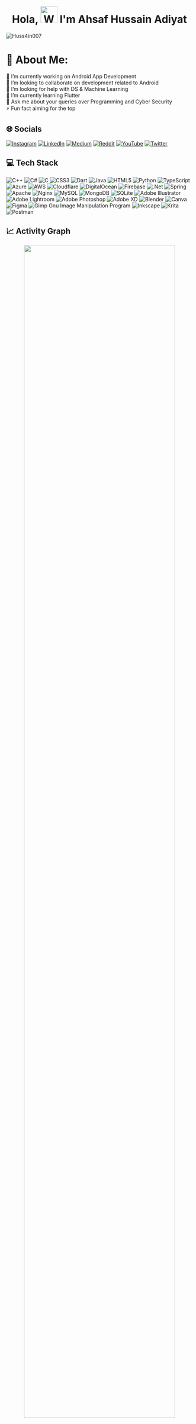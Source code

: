 <h1 align="center"> Hola, <img src="https://raw.githubusercontent.com/nixin72/nixin72/master/wave.gif" 
         alt="Waving hand animated gif"
         height="45"
         width="45" /> I'm Ahsaf Hussain Adiyat</h1>

<p align="left"> <img src="https://komarev.com/ghpvc/?username=Huss4in007&label=Views&color=blue&style=plastic&style=for-the-badge" alt="Huss4in007" /> </p>

# 💫 About Me:
🔭 I’m currently working on Android App Development<br>👯 I’m looking to collaborate on development related to Android<br>🤝 I’m looking for help with DS & Machine Learning<br>🌱 I’m currently learning Flutter<br>💬 Ask me about your queries over Programming and Cyber Security<br>⚡ Fun fact aiming for the top


## 🌐 Socials
[![Instagram](https://img.shields.io/badge/Instagram-E4405F?style=for-the-badge&logo=instagram&logoColor=white)](https://instagram.com/Huss4in007) [![LinkedIn](https://img.shields.io/badge/LinkedIn-0077B5?style=for-the-badge&logo=linkedin&logoColor=white)](https://linkedin.com/in/Huss4in007) [![Medium](https://img.shields.io/badge/Medium-12100E?style=for-the-badge&logo=medium&logoColor=white)](https://medium.com/@Huss4in007) [![Reddit](https://img.shields.io/badge/Reddit-FF4500?style=for-the-badge&logo=reddit&logoColor=white)](https://reddit.com/user/Huss4in007) [![YouTube](https://img.shields.io/badge/YouTube-FF0000?style=for-the-badge&logo=youtube&logoColor=white)](https://youtube.com/c/Huss4in007) [![Twitter](https://img.shields.io/twitter/follow/Huss4in007?logo=Twitter&style=for-the-badge)](https://twitter.com/Huss4in007)


## 💻 Tech Stack
![C++](https://img.shields.io/badge/c++-%2300599C.svg?style=flat-square&logo=c%2B%2B&logoColor=white) ![C#](https://img.shields.io/badge/c%23-%23239120.svg?style=flat-square&logo=c-sharp&logoColor=white) ![C](https://img.shields.io/badge/c-%2300599C.svg?style=flat-square&logo=c&logoColor=white) ![CSS3](https://img.shields.io/badge/css3-%231572B6.svg?style=flat-square&logo=css3&logoColor=white) ![Dart](https://img.shields.io/badge/dart-%230175C2.svg?style=flat-square&logo=dart&logoColor=white) ![Java](https://img.shields.io/badge/java-%23ED8B00.svg?style=flat-square&logo=java&logoColor=white) ![HTML5](https://img.shields.io/badge/html5-%23E34F26.svg?style=flat-square&logo=html5&logoColor=white) ![Python](https://img.shields.io/badge/python-3670A0?style=flat-square&logo=python&logoColor=ffdd54) ![TypeScript](https://img.shields.io/badge/typescript-%23007ACC.svg?style=flat-square&logo=typescript&logoColor=white) ![Azure](https://img.shields.io/badge/azure-%230072C6.svg?style=flat-square&logo=azure-devops&logoColor=white) ![AWS](https://img.shields.io/badge/AWS-%23FF9900.svg?style=flat-square&logo=amazon-aws&logoColor=white) ![Cloudflare](https://img.shields.io/badge/Cloudflare-F38020?style=flat-square&logo=Cloudflare&logoColor=white) ![DigitalOcean](https://img.shields.io/badge/DigitalOcean-%230167ff.svg?style=flat-square&logo=digitalOcean&logoColor=white) ![Firebase](https://img.shields.io/badge/firebase-%23039BE5.svg?style=flat-square&logo=firebase) ![.Net](https://img.shields.io/badge/.NET-5C2D91?style=flat-square&logo=.net&logoColor=white) ![Spring](https://img.shields.io/badge/spring-%236DB33F.svg?style=flat-square&logo=spring&logoColor=white) ![Apache](https://img.shields.io/badge/apache-%23D42029.svg?style=flat-square&logo=apache&logoColor=white) ![Nginx](https://img.shields.io/badge/nginx-%23009639.svg?style=flat-square&logo=nginx&logoColor=white) ![MySQL](https://img.shields.io/badge/mysql-%2300f.svg?style=flat-square&logo=mysql&logoColor=white) ![MongoDB](https://img.shields.io/badge/MongoDB-%234ea94b.svg?style=flat-square&logo=mongodb&logoColor=white) ![SQLite](https://img.shields.io/badge/sqlite-%2307405e.svg?style=flat-square&logo=sqlite&logoColor=white) ![Adobe Illustrator](https://img.shields.io/badge/adobeillustrator-%23FF9A00.svg?style=flat-square&logo=adobeillustrator&logoColor=white) ![Adobe Lightroom](https://img.shields.io/badge/Adobe%20Lightroom-31A8FF.svg?style=flat-square&logo=Adobe%20Lightroom&logoColor=white) ![Adobe Photoshop](https://img.shields.io/badge/adobephotoshop-%2331A8FF.svg?style=flat-square&logo=adobephotoshop&logoColor=white) ![Adobe XD](https://img.shields.io/badge/Adobe%20XD-470137?style=flat-square&logo=Adobe%20XD&logoColor=#FF61F6) ![Blender](https://img.shields.io/badge/blender-%23F5792A.svg?style=flat-square&logo=blender&logoColor=white) ![Canva](https://img.shields.io/badge/Canva-%2300C4CC.svg?style=flat-square&logo=Canva&logoColor=white) 	![Figma](https://img.shields.io/badge/figma-%23F24E1E.svg?style=flat-square&logo=figma&logoColor=white) ![Gimp Gnu Image Manipulation Program](https://img.shields.io/badge/Gimp-657D8B?style=flat-square&logo=gimp&logoColor=FFFFFF) ![Inkscape](https://img.shields.io/badge/Inkscape-e0e0e0?style=flat-square&logo=inkscape&logoColor=080A13) ![Krita](https://img.shields.io/badge/Krita-203759?style=flat-square&logo=krita&logoColor=EEF37B) ![Postman](https://img.shields.io/badge/Postman-FF6C37?style=flat-square&logo=postman&logoColor=white)

## 📈 Activity Graph
<p align="center">
	<img width="90%" src="https://activity-graph.herokuapp.com/graph?username=Huss4in007&theme=vue"/>
</p>

## 💳 Github Profile Summary Card
<p align="center">
  <img src="https://github-profile-summary-cards.vercel.app/api/cards/profile-details?username=Huss4in007&theme=vue"/>
</p>


## 📊 GitHub Stats:
<p align="center">
	<img width="48%" src="https://github-readme-stats.vercel.app/api?username=Huss4in007&show_icons=true&theme=vue-dark" />
	<img width="48%" src="https://github-readme-streak-stats.herokuapp.com/?user=Huss4in007&theme=vue-dark" />
</p>


## 🏆 GitHub Trophies
<p align="center">
	<img width="85%" src="https://github-profile-trophy.vercel.app/?username=Huss4in007&theme=dracula&no-frame=false&no-bg=true&margin-w=4" />
</p>


### ✍️ Random Dev Quote
![](https://quotes-github-readme.vercel.app/api?type=horizontal&theme=radical)


<div align="center">

### Show some ❤️ by starring some of the repositories!

</div>

